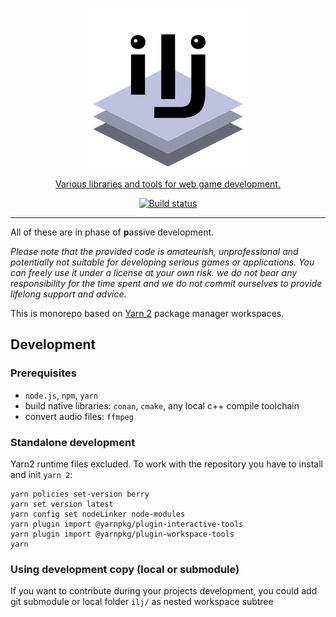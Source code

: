 <p align="center">
    <a href="https://github.com/highduck/ilj">
    <img width="256" height="256" src="ilj-logo.png" alt="ilj">
</p>

<p align="center">
    Various libraries and tools for web game development.
</p>

<p align="center">
    <a href="https://github.com/highduck/ilj"><img alt="Build status" src="https://github.com/highduck/ilj/workflows/Build/badge.svg"></a>
</p>

---

All of these are in phase of **p**assive development.

*Please note that the provided code is amateurish, unprofessional and potentially not suitable for developing serious games or applications. You can freely use it under a license at your own risk. we do not bear any responsibility for the time spent and we do not commit ourselves to provide lifelong support and advice.*

This is monorepo based on [Yarn 2](https://yarnpkg.com/) package manager workspaces.

## Development

### Prerequisites

- `node.js`, `npm`, `yarn`
- build native libraries: `conan`, `cmake`, any local c++ compile toolchain
- convert audio files: `ffmpeg`

### Standalone development

Yarn2 runtime files excluded. To work with the repository you have to install and init `yarn 2`:
```shell script
yarn policies set-version berry
yarn set version latest
yarn config set nodeLinker node-modules
yarn plugin import @yarnpkg/plugin-interactive-tools
yarn plugin import @yarnpkg/plugin-workspace-tools
yarn
```

### Using development copy (local or submodule)

If you want to contribute during your projects development, you could add git submodule or local folder `ilj/` as nested workspace subtree